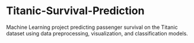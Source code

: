 # Titanic-Survival-Prediction
Machine Learning project predicting passenger survival on the Titanic dataset using data preprocessing, visualization, and classification models.

